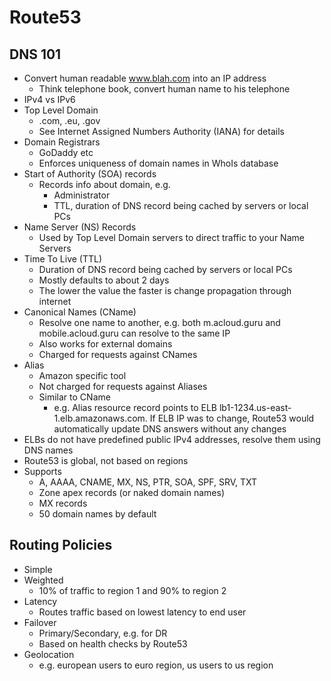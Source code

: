 Route53
=================

DNS 101
-----------
* Convert human readable www.blah.com into an IP address
    * Think telephone book, convert human name to his telephone
* IPv4 vs IPv6
* Top Level Domain
    * .com, .eu, .gov
    * See Internet Assigned Numbers Authority (IANA) for details
* Domain Registrars
    * GoDaddy etc
    * Enforces uniqueness of domain names in WhoIs database
* Start of Authority (SOA) records
    * Records info about domain, e.g.
        * Administrator
        * TTL, duration of DNS record being cached by servers or local PCs
* Name Server (NS) Records
    * Used by Top Level Domain servers to direct traffic to your Name Servers
* Time To Live (TTL)
    * Duration of DNS record being cached by servers or local PCs
    * Mostly defaults to about 2 days
    * The lower the value the faster is change propagation through internet
* Canonical Names (CName)
    * Resolve one name to another, e.g. both m.acloud.guru and mobile.acloud.guru can resolve to the same IP
    * Also works for external domains
    * Charged for requests against CNames
* Alias
    * Amazon specific tool
    * Not charged for requests against Aliases 
    * Similar to CName
        * e.g. Alias resource record points to ELB lb1-1234.us-east-1.elb.amazonaws.com. If ELB IP was to change, 
        Route53 would automatically update DNS answers without any changes
* ELBs do not have predefined public IPv4 addresses, resolve them using DNS names
* Route53 is global, not based on regions
* Supports 
    * A, AAAA, CNAME, MX, NS, PTR, SOA, SPF, SRV, TXT
    * Zone apex records (or naked domain names)
    * MX records
    * 50 domain names by default

Routing Policies
----------
* Simple
* Weighted
    * 10% of traffic to region 1 and 90% to region 2
* Latency
    * Routes traffic based on lowest latency to end user
* Failover
    * Primary/Secondary, e.g. for DR
    * Based on health checks by Route53 
* Geolocation
    * e.g. european users to euro region, us users to us region
    
